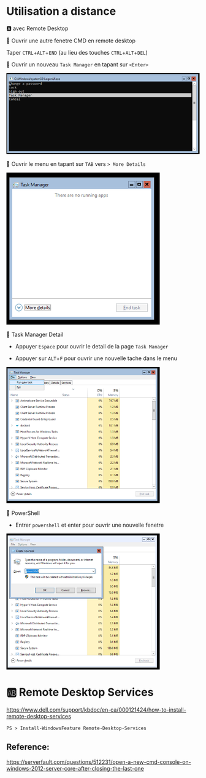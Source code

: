 # Utilisation a distance

:a: avec Remote Desktop

:pushpin: Ouvrir une autre fenetre CMD en remote desktop

Taper `CTRL`+`ALT`+`END` (au lieu des touches `CTRL`+`ALT`+`DEL`)

:pushpin: Ouvrir un nouveau `Task Manager` en tapant sur `<Enter>`

<img src="images/TaskManager.png" width="736px" heigth="334px"></img>


:pushpin: Ouvrir le menu en tapant sur `TAB` vers `> More Details`

<img src="images/TaskManagerDetails.png" width="400px" heigth="396px"></img>


:pushpin: Task Manager Detail

* Appuyer `Espace` pour ouvrir le detail de la page `Task Manager`

* Appuyer sur `ALT`+`F` pour ouvrir une nouvelle tache dans le menu

<img src="images/TaskManagerTask.png" width="400px" heigth="396px"></img>


:pushpin: PowerShell

* Entrer `powershell` et enter pour ouvrir une nouvelle fenetre

<img src="images/TaskManagerPWSH.png" width="400px" heigth="396px"></img>



# :ab: Remote Desktop Services

https://www.dell.com/support/kbdoc/en-ca/000121424/how-to-install-remote-desktop-services

```
PS > Install-WindowsFeature Remote-Desktop-Services
```


## Reference:

https://serverfault.com/questions/512231/open-a-new-cmd-console-on-windows-2012-server-core-after-closing-the-last-one



